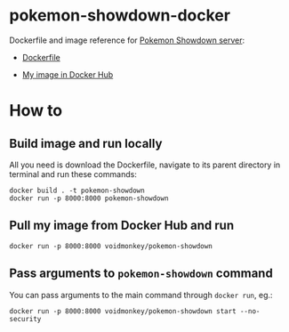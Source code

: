 # pokemon-showdown-docker
Dockerfile and image reference for [Pokemon Showdown server](https://github.com/smogon/pokemon-showdown):

- [Dockerfile](https://github.com/szymonWojdat/pokemon-showdown/blob/master/Dockerfile)

- [My image in Docker Hub](https://hub.docker.com/repository/docker/voidmonkey/pokemon-showdown)

# How to

## Build image and run locally
All you need is download the Dockerfile, navigate to its parent directory in terminal and run these commands:
```
docker build . -t pokemon-showdown
docker run -p 8000:8000 pokemon-showdown
```

## Pull my image from Docker Hub and run
```
docker run -p 8000:8000 voidmonkey/pokemon-showdown
```

## Pass arguments to `pokemon-showdown` command
You can pass arguments to the main command through `docker run`, eg.:
```
docker run -p 8000:8000 voidmonkey/pokemon-showdown start --no-security
```
